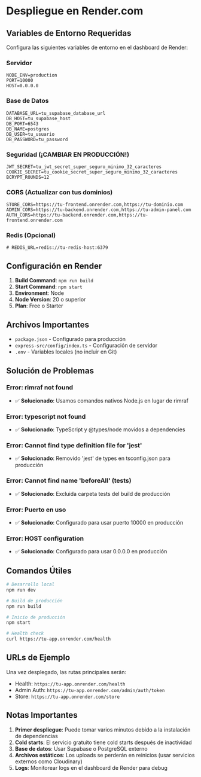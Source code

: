# Despliegue en Render.com

## Variables de Entorno Requeridas

Configura las siguientes variables de entorno en el dashboard de Render:

### Servidor
```
NODE_ENV=production
PORT=10000
HOST=0.0.0.0
```

### Base de Datos
```
DATABASE_URL=tu_supabase_database_url
DB_HOST=tu_supabase_host
DB_PORT=6543
DB_NAME=postgres
DB_USER=tu_usuario
DB_PASSWORD=tu_password
```

### Seguridad (¡CAMBIAR EN PRODUCCIÓN!)
```
JWT_SECRET=tu_jwt_secret_super_seguro_minimo_32_caracteres
COOKIE_SECRET=tu_cookie_secret_super_seguro_minimo_32_caracteres
BCRYPT_ROUNDS=12
```

### CORS (Actualizar con tus dominios)
```
STORE_CORS=https://tu-frontend.onrender.com,https://tu-dominio.com
ADMIN_CORS=https://tu-backend.onrender.com,https://tu-admin-panel.com
AUTH_CORS=https://tu-backend.onrender.com,https://tu-frontend.onrender.com
```

### Redis (Opcional)
```
# REDIS_URL=redis://tu-redis-host:6379
```

## Configuración en Render

1. **Build Command**: `npm run build`
2. **Start Command**: `npm start`
3. **Environment**: Node
4. **Node Version**: 20 o superior
5. **Plan**: Free o Starter

## Archivos Importantes

- `package.json` - Configurado para producción
- `express-src/config/index.ts` - Configuración de servidor
- `.env` - Variables locales (no incluir en Git)

## Solución de Problemas

### Error: rimraf not found
- ✅ **Solucionado**: Usamos comandos nativos Node.js en lugar de rimraf

### Error: typescript not found
- ✅ **Solucionado**: TypeScript y @types/node movidos a dependencies

### Error: Cannot find type definition file for 'jest'
- ✅ **Solucionado**: Removido 'jest' de types en tsconfig.json para producción

### Error: Cannot find name 'beforeAll' (tests)
- ✅ **Solucionado**: Excluida carpeta tests del build de producción

### Error: Puerto en uso
- ✅ **Solucionado**: Configurado para usar puerto 10000 en producción

### Error: HOST configuration
- ✅ **Solucionado**: Configurado para usar 0.0.0.0 en producción

## Comandos Útiles

```bash
# Desarrollo local
npm run dev

# Build de producción
npm run build

# Inicio de producción
npm start

# Health check
curl https://tu-app.onrender.com/health
```

## URLs de Ejemplo

Una vez desplegado, las rutas principales serán:

- Health: `https://tu-app.onrender.com/health`
- Admin Auth: `https://tu-app.onrender.com/admin/auth/token`
- Store: `https://tu-app.onrender.com/store`

## Notas Importantes

1. **Primer despliegue**: Puede tomar varios minutos debido a la instalación de dependencias
2. **Cold starts**: El servicio gratuito tiene cold starts después de inactividad
3. **Base de datos**: Usar Supabase o PostgreSQL externo
4. **Archivos estáticos**: Los uploads se perderán en reinicios (usar servicios externos como Cloudinary)
5. **Logs**: Monitorear logs en el dashboard de Render para debug
